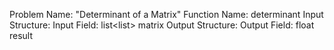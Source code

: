 Problem Name: "Determinant of a Matrix"
Function Name: determinant
Input Structure:
Input Field: list<list<float>> matrix
Output Structure:
Output Field: float result